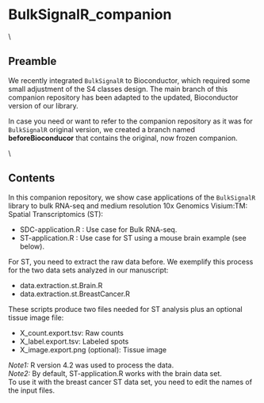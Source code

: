 # BulkSignalR_companion

\

## Preamble

We recently integrated `BulkSignalR` to Bioconductor, which required some
small adjustment of the S4 classes design. The main branch of this
companion repository has been adapted to the updated, Bioconductor
version of our library.

In case you need or want to refer to the companion repository as it was
for `BulkSignalR` original version, we created a branch named
**beforeBioconducor** that contains the original, now frozen companion.

\

## Contents

In this companion repository, we show case applications of the `BulkSignalR`
library to bulk RNA-seq and medium resolution 10x Genomics Visium:TM:
Spatial Transcriptomics (ST):

- SDC-application.R : Use case for Bulk RNA-seq.
- ST-application.R :  Use case for ST using a mouse brain example (see below).

For ST, you need to extract the raw data before. We exemplify this process
for the two data sets analyzed in our manuscript:

- data.extraction.st.Brain.R
- data.extraction.st.BreastCancer.R 

These scripts produce two files needed for ST analysis plus an optional tissue
image file:

- X_count.export.tsv: Raw counts
- X_label.export.tsv: Labeled spots
- X_image.export.png (optional): Tissue image

_Note1:_ R version 4.2 was used to process the data.  
_Note2:_ By default, ST-application.R works with the brain data set.  
To use it with the breast cancer ST data set, you need to edit the
names of the input files.
